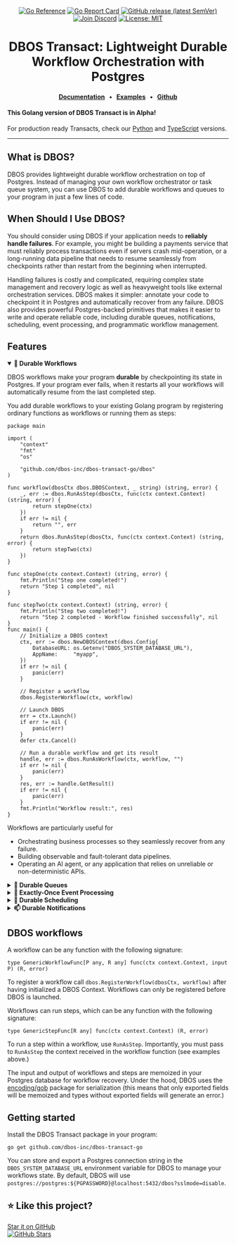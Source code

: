 <div align="center">

[![Go Reference](https://pkg.go.dev/badge/github.com/dbos-inc/dbos-transact-go.svg)](https://pkg.go.dev/github.com/dbos-inc/dbos-transact-go)
[![Go Report Card](https://goreportcard.com/badge/github.com/dbos-inc/dbos-transact-go)](https://goreportcard.com/report/github.com/dbos-inc/dbos-transact-go)
[![GitHub release (latest SemVer)](https://img.shields.io/github/v/release/dbos-inc/dbos-transact-go?sort=semver)](https://github.com/dbos-inc/dbos-transact-go/releases)
[![Join Discord](https://img.shields.io/badge/Discord-Join%20Chat-5865F2?logo=discord&logoColor=white)](https://discord.com/invite/jsmC6pXGgX)
[![License: MIT](https://img.shields.io/badge/License-MIT-yellow.svg)](LICENSE)


# DBOS Transact: Lightweight Durable Workflow Orchestration with Postgres

#### [Documentation](https://docs.dbos.dev/) &nbsp;&nbsp;•&nbsp;&nbsp;  [Examples](https://docs.dbos.dev/examples) &nbsp;&nbsp;•&nbsp;&nbsp; [Github](https://github.com/dbos-inc)
</div>

#### This Golang version of DBOS Transact is in Alpha!
For production ready Transacts, check our [Python](https://github.com/dbos-inc/dbos-transact-py) and [TypeScript](https://github.com/dbos-inc/dbos-transact-ts) versions.

---

## What is DBOS?

DBOS provides lightweight durable workflow orchestration on top of Postgres. Instead of managing your own workflow orchestrator or task queue system, you can use DBOS to add durable workflows and queues to your program in just a few lines of code.


## When Should I Use DBOS?

You should consider using DBOS if your application needs to **reliably handle failures**.
For example, you might be building a payments service that must reliably process transactions even if servers crash mid-operation, or a long-running data pipeline that needs to resume seamlessly from checkpoints rather than restart from the beginning when interrupted.

Handling failures is costly and complicated, requiring complex state management and recovery logic as well as heavyweight tools like external orchestration services.
DBOS makes it simpler: annotate your code to checkpoint it in Postgres and automatically recover from any failure.
DBOS also provides powerful Postgres-backed primitives that makes it easier to write and operate reliable code, including durable queues, notifications, scheduling, event processing, and programmatic workflow management.


## Features
<details open><summary><strong>💾 Durable Workflows</strong></summary>
 
DBOS workflows make your program **durable** by checkpointing its state in Postgres.
If your program ever fails, when it restarts all your workflows will automatically resume from the last completed step.

You add durable workflows to your existing Golang program by registering ordinary functions as workflows or running them as steps:

```golang
package main

import (
	"context"
	"fmt"
	"os"

	"github.com/dbos-inc/dbos-transact-go/dbos"
)

func workflow(dbosCtx dbos.DBOSContext, _ string) (string, error) {
	_, err := dbos.RunAsStep(dbosCtx, func(ctx context.Context) (string, error) {
		return stepOne(ctx)
	})
	if err != nil {
		return "", err
	}
	return dbos.RunAsStep(dbosCtx, func(ctx context.Context) (string, error) {
		return stepTwo(ctx)
	})
}

func stepOne(ctx context.Context) (string, error) {
	fmt.Println("Step one completed!")
	return "Step 1 completed", nil
}

func stepTwo(ctx context.Context) (string, error) {
	fmt.Println("Step two completed!")
	return "Step 2 completed - Workflow finished successfully", nil
}
func main() {
    // Initialize a DBOS context
	ctx, err := dbos.NewDBOSContext(dbos.Config{
		DatabaseURL: os.Getenv("DBOS_SYSTEM_DATABASE_URL"),
		AppName:     "myapp",
	})
	if err != nil {
		panic(err)
	}

    // Register a workflow
	dbos.RegisterWorkflow(ctx, workflow)

    // Launch DBOS
	err = ctx.Launch()
	if err != nil {
		panic(err)
	}
	defer ctx.Cancel()

    // Run a durable workflow and get its result
	handle, err := dbos.RunAsWorkflow(ctx, workflow, "")
	if err != nil {
		panic(err)
	}
	res, err := handle.GetResult()
	if err != nil {
		panic(err)
	}
	fmt.Println("Workflow result:", res)
}
```


Workflows are particularly useful for 

- Orchestrating business processes so they seamlessly recover from any failure.
- Building observable and fault-tolerant data pipelines.
- Operating an AI agent, or any application that relies on unreliable or non-deterministic APIs.

</details>

<details><summary><strong>📒 Durable Queues</strong></summary>

####

DBOS queues help you **durably** run tasks in the background.
When you enqueue a workflow, one of your processes will pick it up for execution.
DBOS manages the execution of your tasks: it guarantees that tasks complete, and that their callers get their results without needing to resubmit them, even if your application is interrupted.

Queues also provide flow control, so you can limit the concurrency of your tasks on a per-queue or per-process basis.
You can also set timeouts for tasks, rate limit how often queued tasks are executed, deduplicate tasks, or prioritize tasks.

You can add queues to your workflows in just a couple lines of code.
They don't require a separate queueing service or message broker&mdash;just Postgres.

```golang
package main

import (
    "fmt"
    "os"
    "time"

    "github.com/dbos-inc/dbos-transact-go/dbos"
)

func task(ctx dbos.DBOSContext, i int) (int, error) {
    ctx.Sleep(5 * time.Second)
    fmt.Printf("Task %d completed\n", i)
    return i, nil
}

func main() {
    // Initialize a DBOS context
    ctx, err := dbos.NewDBOSContext(dbos.Config{
        DatabaseURL: os.Getenv("DBOS_SYSTEM_DATABASE_URL"),
        AppName:     "myapp",
    })
    if err != nil {
        panic(err)
    }

    // Register the workflow and create a durable queue
    dbos.RegisterWorkflow(ctx, task)
    queue := dbos.NewWorkflowQueue(ctx, "queue")

    // Launch DBOS
    err = ctx.Launch()
    if err != nil {
        panic(err)
    }
    defer ctx.Cancel()

    // Enqueue tasks and gather results
    fmt.Println("Enqueuing workflows")
    handles := make([]dbos.WorkflowHandle[int], 10)
    for i := range 10 {
        handle, err := dbos.RunAsWorkflow(ctx, task, i, dbos.WithQueue(queue.Name))
        if err != nil {
            panic(fmt.Sprintf("failed to enqueue step %d: %v", i, err))
        }
        handles[i] = handle
    }
    results := make([]int, 10)
    for i, handle := range handles {
        result, err := handle.GetResult()
        if err != nil {
            panic(fmt.Sprintf("failed to get result for step %d: %v", i, err))
        }
        results[i] = result
    }
    fmt.Printf("Successfully completed %d steps\n", len(results))
}
```
</details>

<details><summary><strong>🎫 Exactly-Once Event Processing</strong></summary>

####

Use DBOS to build reliable webhooks, event listeners, or Kafka consumers by starting a workflow exactly-once in response to an event.
Acknowledge the event immediately while reliably processing it in the background.

For example:

```golang
_, err := dbos.RunAsWorkflow(ctx, task, i, dbos.WithWorkflowID(exactlyOnceEventID))
```
</details>

<details><summary><strong>📅 Durable Scheduling</strong></summary>

####

Schedule workflows using cron syntax, or use durable sleep to pause workflows for as long as you like (even days or weeks) before executing.

```golang
dbos.RegisterWorkflow(dbosCtx, func(ctx dbos.DBOSContext, scheduledTime time.Time) (string, error) {
    return fmt.Sprintf("Workflow executed at %s", scheduledTime), nil
}, dbos.WithSchedule("* * * * * *")) // Every second
```

You can add a durable sleep to any workflow with a single line of code.
It stores its wakeup time in Postgres so the workflow sleeps through any interruption or restart, then always resumes on schedule.

```golang
func workflow(ctx dbos.DBOSContext, duration time.Duration) (string, error) {
    ctx.Sleep(duration)
    return fmt.Sprintf("Workflow slept for %s", duration), nil
}

handle, err := dbos.RunAsWorkflow(dbosCtx, workflow, time.Second*5)
_, err = handle.GetResult()
```

</details>

<details><summary><strong>📫 Durable Notifications</strong></summary>

####

Pause your workflow executions until a notification is received, or emit events from your workflow to send progress updates to external clients.
All notifications are stored in Postgres, so they can be sent and received with exactly-once semantics.
Set durable timeouts when waiting for events, so you can wait for as long as you like (even days or weeks) through interruptions or restarts, then resume once a notification arrives or the timeout is reached.

For example, build a reliable billing workflow that durably waits for a notification from a payments service, processing it exactly-once:

```golang
func sendWorkflow(ctx dbos.DBOSContext, message string) (string, error) {
    err := dbos.Send(ctx, "receiverID", message, "topic")
    return "sent", err
}

func receiveWorkflow(ctx dbos.DBOSContext, topic string) (string, error) {
    return dbos.Recv[string](ctx, topic, 48 * time.Hour)
}

// Start a receiver in the background
recvHandle, err := dbos.RunAsWorkflow(dbosCtx, receiveWorkflow, "topic", dbos.WithWorkflowID("receiverID"))

// Send a message
sendHandle, err := dbos.RunAsWorkflow(dbosCtx, sendWorkflow, "hola!")
_, err = sendHandle.GetResult()

// Eventually get the response
recvResult, err := recvHandle.GetResult()
```

</details>


## DBOS workflows

A workflow can be any function with the following signature:
```golang
type GenericWorkflowFunc[P any, R any] func(ctx context.Context, input P) (R, error)
```

To register a workflow call `dbos.RegisterWorkflow(dbosCtx, workflow)` after having initialized a DBOS Context. Workflows can only be registered before DBOS is launched.


Workflows can run steps, which can be any function with the following signature:
```golang
type GenericStepFunc[R any] func(ctx context.Context) (R, error)
```

To run a step within a workflow, use `RunAsStep`. Importantly, you must pass to `RunAsStep` the context received in the workflow function (see examples above.)

The input and output of workflows and steps are memoized in your Postgres database for workflow recovery. Under the hood, DBOS uses the [encoding/gob](https://pkg.go.dev/encoding/gob) package for serialization (this means that only exported fields will be memoized and types without exported fields will generate an error.)

## Getting started

Install the DBOS Transact package in your program:

```shell
go get github.com/dbos-inc/dbos-transact-go
```

You can store and export a Postgres connection string in the `DBOS_SYSTEM_DATABASE_URL` environment variable for DBOS to manage your workflows state. By default, DBOS will use `postgres://postgres:${PGPASSWORD}@localhost:5432/dbos?sslmode=disable`.


## ⭐️ Like this project?

[Star it on GitHub](https://github.com/dbos-inc/dbos-transact-go)  
[![GitHub Stars](https://img.shields.io/github/stars/dbos-inc/dbos-transact-go?style=social)](https://github.com/dbos-inc/dbos-transact-go)
